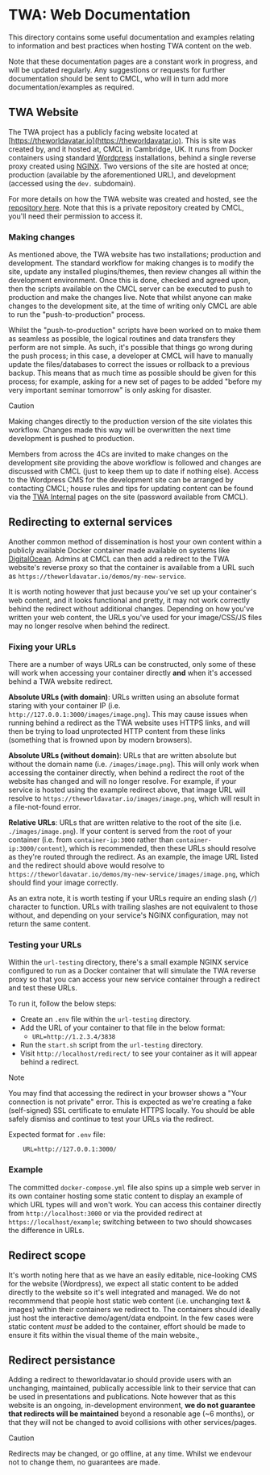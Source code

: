 # TWA: Web Documentation

This directory contains some useful documentation and examples relating to information and best practices when hosting TWA content on the web.

Note that these documentation pages are a constant work in progress, and will be updated regularly. Any suggestions or requests for further documentation should be sent to CMCL, who will in turn add more documentation/examples as required.

## TWA Website

The TWA project has a publicly facing website located at [https://theworldavatar.io](https://theworldavatar.io). This is site was created by, and it hosted at, CMCL in Cambridge, UK. It runs from Docker containers using standard [Wordpress](https://wordpress.com/) installations, behind a single reverse proxy created using [NGINX](https://www.nginx.com/). Two versions of the site are hosted at once; production (available by the aforementioned URL), and development (accessed using the `dev.` subdomain).

For more details on how the TWA website was created and hosted, see the [repository here](https://github.com/cmcl-io/theworldavatar.io). Note that this is a private repository created by CMCL, you'll need their permission to access it.

### Making changes

As mentioned above, the TWA website has two installations; production and development. The standard workflow for making changes is to modify the site, update any installed plugins/themes, then review changes all within the development environment. Once this is done, checked and agreed upon, then the scripts available on the CMCL server can be executed to push to production and make the changes live. Note that whilst anyone can make changes to the development site, at the time of writing only CMCL are able to run the "push-to-production" process.

Whilst the "push-to-production" scripts have been worked on to make them as seamless as possible, the logical routines and data transfers they perform are not simple. As such, it's possible that things go wrong during the push process; in this case, a developer at CMCL will have to manually update the files/databases to correct the issues or rollback to a previous backup. This means that as much time as possible should be given for this process; for example, asking for a new set of pages to be added "before my very important seminar tomorrow" is only asking for disaster.

> [!CAUTION]
> Making changes directly to the production version of the site violates this workflow. Changes made this way will be overwritten the next time development is pushed to production.

Members from across the 4Cs are invited to make changes on the development site providing the above workflow is followed and changes are discussed with CMCL (just to keep them up to date if nothing else). Access to the Wordpress CMS for the development site can be arranged by contacting CMCL; house rules and tips for updating content can be found via the [TWA Internal](https://theworldavatar.io/internal) pages on the site (password available from CMCL).

## Redirecting to external services

Another common method of dissemination is host your own content within a publicly available Docker container made available on systems like [DigitalOcean](https://www.digitalocean.com/). Admins at CMCL can then add a redirect to the TWA website's reverse proxy so that the container is available from a URL such as `https://theworldavatar.io/demos/my-new-service`.

It is worth noting however that just because you've set up your container's web content, and it looks functional and pretty, it may not work correctly behind the redirect without additional changes. Depending on how you've written your web content, the URLs you've used for your image/CSS/JS files may no longer resolve when behind the redirect.

### Fixing your URLs

There are a number of ways URLs can be constructed, only some of these will work when accessing your container directly **and** when it's accessed behind a TWA website redirect.

**Absolute URLs (with domain)**:
URLs written using an absolute format staring with your container IP (i.e. `http://127.0.0.1:3000/images/image.png`). This may cause issues when running behind a redirect as the TWA website uses HTTPS links, and will then be trying to load unprotected HTTP content from these links (something that is frowned upon by modern browsers).

**Absolute URLs (without domain)**:
URLs that are written absolute but without the domain name (i.e. `/images/image.png`). This will only work when accessing the container directly, when behind a redirect the root of the website has changed and will no longer resolve. For example, if your service is hosted using the example redirect above, that image URL will resolve to `https://theworldavatar.io/images/image.png`, which will result in a file-not-found error.

**Relative URLs**:
URLs that are written relative to the root of the site (i.e. `./images/image.png`). If your content is served from the root of your container (i.e. from `container-ip:3000` rather than `container-ip:3000/content`), which is recommended, then these URLs should resolve as they're routed through the redirect. As an example, the image URL listed and the redirect should above would resolve to `https://theworldavatar.io/demos/my-new-service/images/image.png`, which should find your image correctly.

As an extra note, it is worth testing if your URLs require an ending slash (`/`) character to function. URLs with trailing slashes are not equivalent to those without, and depending on your service's NGINX configuration, may not return the same content.

### Testing your URLs

Within the `url-testing` directory, there's a small example NGINX service configured to run as a Docker container that will simulate the TWA reverse proxy so that you can access your new service container through a redirect and test these URLs.

To run it, follow the below steps:

* Create an `.env` file within the `url-testing` directory.
* Add the URL of your container to that file in the below format:
  * `URL=http://1.2.3.4/3838`
* Run the `start.sh` script from the `url-testing` directory.
* Visit `http://localhost/redirect/` to see your container as it will appear behind a redirect.

> [!NOTE]
> You may find that accessing the redirect in your browser shows a "Your connection is not private" error. This is expected as we're creating a fake (self-signed) SSL certificate to emulate HTTPS locally. You should be able safely dismiss and continue to test your URLs via the redirect.

Expected format for `.env` file:

```
    URL=http://127.0.0.1:3000/
```
### Example

The committed `docker-compose.yml` file also spins up a simple web server in its own container hosting some static content to display an example of which URL types will and won't work. You can access this container directly from `http://localhost:3000` or via the provided redirect at `https://localhost/example`; switching between to two should showcases the difference in URLs.

## Redirect scope

It's worth noting here that as we have an easily editable, nice-looking CMS for the website (Wordpress), we expect all static content to be added directly to the website so it's well integrated and managed. We do not recommmend that people host static web content (i.e. unchanging text & images) within their containers we redirect to. The containers should ideally just host the interactive demo/agent/data endpoint. In the few cases were static content _must_ be added to the container, effort should be made to ensure it fits within the visual theme of the main website.,

## Redirect persistance

Adding a redirect to theworldavatar.io should provide users with an unchanging, maintained, publically accessible link to their service that can be used in presentations and publications. Note however that as this website is an ongoing, in-development environment, **we do not guarantee that redirects will be maintained** beyond a resonable age (~6 months), or that they will not be changed to avoid collisions with other services/pages.

> [!CAUTION]
> Redirects may be changed, or go offline, at any time. Whilst we endevour not to change them, no guarantees are made. 
